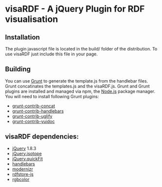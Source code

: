 # visaRDF - A jQuery Plugin for RDF visualisation

## Installation
The plugin javascript file is located in the build/ folder of the distribution. To use visaRDF just include this file in your page.

## Building
You can use [Grunt](http://gruntjs.com/api/grunt) to generate the template.js from the handlebar files. Grunt concatinates the templates.js and the visaRDF.js.
Grunt and Grunt plugins are installed and managed via npm, the [Node.js](http://nodejs.org/) package manager.
You will need to install following Grunt plugins:

* [grunt-contrib-concat](https://npmjs.org/package/grunt-contrib-concat)
* [grunt-contrib-handlebars](https://npmjs.org/package/grunt-contrib-handlebars)
* [grunt-contrib-uglify](https://npmjs.org/package/grunt-contrib-uglify)
* [grunt-contrib-yuidoc](https://npmjs.org/package/grunt-contrib-yuidoc)

## visaRDF dependencies:

 * [jQuery](http://jquery.com/) 1.8.3
 * [jQuery.isotope](http://isotope.metafizzy.co/)
 * [jQuery.quickFit](https://github.com/chunksnbits/jquery-quickfit)
 * [handlebars](http://handlebarsjs.com/)
 * [modernizr](http://modernizr.com/)
 * [rdfstore-js](https://github.com/antoniogarrote/rdfstore-js)
 * [rgbcolor](http://www.phpied.com/rgb-color-parser-in-javascript/)